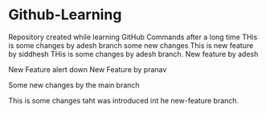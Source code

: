 # Github-Learning
Repository created while learning GitHub Commands after a long time
THis is some changes by adesh branch some new changes
This is new feature by siddhesh
THis is some changes by adesh branch. New feature by adesh

New Feature alert down
New Feature by pranav 


Some new changes by the main branch

This is some changes taht was introduced int he new-feature branch.